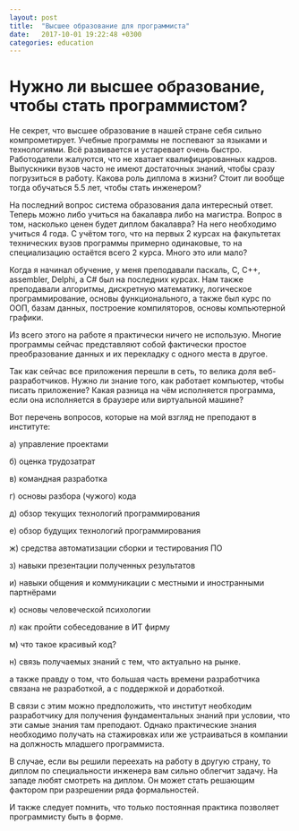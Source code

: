 ```yaml
---
layout: post
title:  "Высшее образование для программиста"
date:   2017-10-01 19:22:48 +0300
categories: education
---
```


# Нужно ли высшее образование, чтобы стать программистом?

Не секрет, что высшее образование в нашей стране себя сильно компрометирует. Учебные программы не поспевают за языками и технологиями. Всё развивается и устаревает очень быстро. Работодатели жалуются, что не хватает квалифицированных кадров. Выпускники вузов часто не имеют достаточных знаний, чтобы сразу погрузиться в работу. Какова роль диплома в жизни? Стоит ли вообще тогда обучаться 5.5 лет, чтобы стать инженером? 

На последний вопрос система образования дала интересный ответ. Теперь можно либо учиться на бакалавра либо на магистра. Вопрос в том, насколько ценен будет диплом бакалавра? На него необходимо учиться 4 года. С учётом того, что на первых 2 курсах на факультетах технических вузов программы примерно одинаковые, то на специализацию остаётся всего 2 курса. Много это или мало?

Когда я начинал обучение, у меня преподавали паскаль, C, C++, assembler, Delphi, а C# был на последних курсах. Нам также преподавали алгоритмы, дискретную математику, логическое программирование, основы функционального, а также был курс по ООП, базам данных, построение компиляторов, основы компьютерной графики. 

Из всего этого на работе я практически ничего не использую. Многие программы сейчас представляют собой фактически простое преобразование данных и их перекладку с одного места в другое.

Так как сейчас все приложения перешли в сеть, то велика доля веб-разработчиков. Нужно ли знание того, как работает компьютер, чтобы писать приложение? Какая разница на чём исполняется программа, если она исполняется в браузере или виртуальной машине? 

Вот перечень вопросов, которые на мой взгляд не преподают в институте:

а) управление проектами

б) оценка трудозатрат

в) командная разработка

г) основы разбора (чужого) кода

д) обзор текущих технологий программирования

е) обзор будущих технологий программирования

ж) средства автоматизации сборки и тестирования ПО

з) навыки презентации полученных результатов

и) навыки общения и коммуникации с местными и иностранными партнёрами

к) основы человеческой психологии

л) как пройти собеседование в ИТ фирму

м) что такое красивый код?

н) связь получаемых знаний с тем, что актуально на рынке.

а также правду о том, что большая часть времени разработчика связана не разработкой, а с поддержкой и доработкой.

В связи с этим можно предположить, что институт необходим разработчику для получения фундаментальных знаний при условии, что эти самые знания там преподают. Однако практические знания необходимо получать на стажировках или же устраиваться в компании на должность младшего программиста.

В случае, если вы решили переехать на работу в другую страну, то диплом по специальности инженера вам сильно облегчит задачу. На западе любят смотреть на диплом. Он может стать решающим фактором при разрешении ряда формальностей.

И также следует помнить, что только постоянная практика позволяет программисту быть в форме.